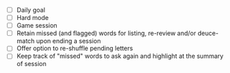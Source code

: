 - [ ] Daily goal
- [ ] Hard mode
- [ ] Game session
- [ ] Retain missed (and flagged) words for listing, re-review and/or deuce-match upon ending a session
- [ ] Offer option to re-shuffle pending letters
- [ ] Keep track of "missed" words to ask again and highlight at the summary of session